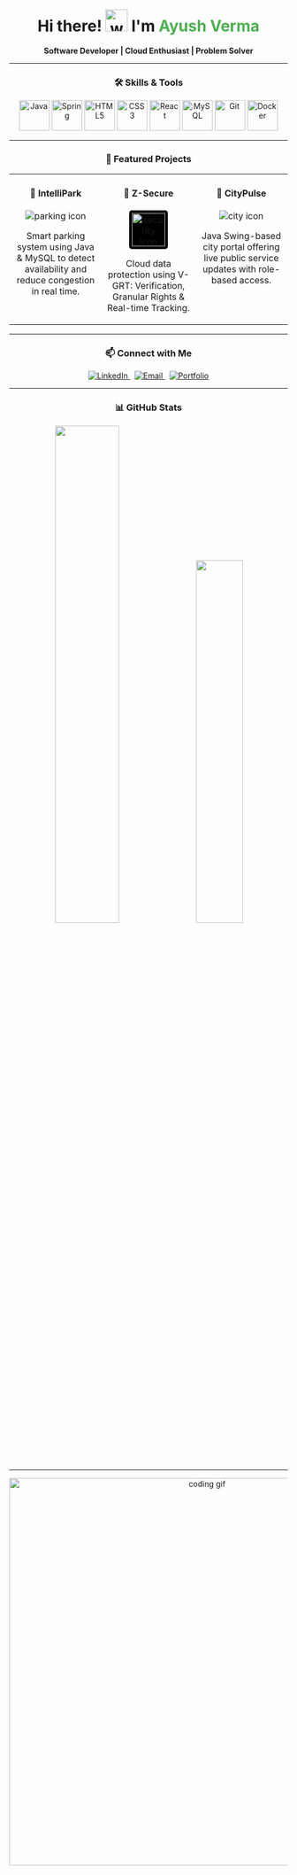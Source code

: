 <!-- HEADER -->
<h1 align="center">
  Hi there! <img src="https://media.giphy.com/media/hvRJCLFzcasrR4ia7z/giphy.gif" alt="wave" width="40" />
  I'm <span style="color:#4CAF50;">Ayush Verma</span>
</h1>
<p align="center">
  <strong>Software Developer | Cloud Enthusiast | Problem Solver</strong>
</p>

---

<!-- SKILLS -->
<h3 align="center">🛠️ Skills & Tools</h3>
<p align="center">
  <img alt="Java" src="https://cdn.jsdelivr.net/gh/devicons/devicon/icons/java/java-original.svg" height="55" />
  <img alt="Spring" src="https://cdn.jsdelivr.net/gh/devicons/devicon/icons/spring/spring-original.svg" height="55" />
  <img alt="HTML5" src="https://cdn.jsdelivr.net/gh/devicons/devicon/icons/html5/html5-original.svg" height="55" />
  <img alt="CSS3" src="https://cdn.jsdelivr.net/gh/devicons/devicon/icons/css3/css3-original.svg" height="55" />
  <img alt="React" src="https://cdn.jsdelivr.net/gh/devicons/devicon/icons/react/react-original.svg" height="55" />
  <img alt="MySQL" src="https://cdn.jsdelivr.net/gh/devicons/devicon/icons/mysql/mysql-original.svg" height="55" />
  <img alt="Git" src="https://cdn.jsdelivr.net/gh/devicons/devicon/icons/git/git-original.svg" height="55" />
  <img alt="Docker" src="https://cdn.jsdelivr.net/gh/devicons/devicon/icons/docker/docker-original.svg" height="55" />
</p>

---

<!-- PROJECTS -->
<h3 align="center">🚀 Featured Projects</h3>

<table align="center">
  <tr>
    <td width="33%" align="center" valign="top">
      <h4>🚗 IntelliPark</h4>
      <img src="https://img.icons8.com/color/48/parking--v1.png" alt="parking icon" />
      <p>Smart parking system using Java & MySQL to detect availability and reduce congestion in real time.</p>
    </td>
    <td width="33%" align="center" valign="top">
      <h4>🔐 Z-Secure</h4>
<img src="https://cdn-icons-png.flaticon.com/512/747/747376.png" alt="security icon" width="60" height="60" style="background-color: black; padding: 5px; border-radius: 5px;" />
      <p>Cloud data protection using V-GRT: Verification, Granular Rights & Real-time Tracking.</p>
    </td>
    <td width="33%" align="center" valign="top">
      <h4>🌆 CityPulse</h4>
      <img src="https://img.icons8.com/ios-filled/50/000000/city.png" alt="city icon" />
      <p>Java Swing-based city portal offering live public service updates with role-based access.</p>
    </td>
  </tr>
</table>

---

<!-- SOCIAL LINKS -->
<h3 align="center">📫 Connect with Me</h3>
<p align="center">
  <a href="https://www.linkedin.com/in/ayush-verma-0481302a0/" target="_blank">
    <img src="https://img.shields.io/badge/LinkedIn-0077B5?style=for-the-badge&logo=linkedin&logoColor=white" alt="LinkedIn" />
  </a>
  &nbsp;
  <a href="mailto:ayushvermaash@gmail.com" target="_blank">
    <img src="https://img.shields.io/badge/Gmail-D14836?style=for-the-badge&logo=gmail&logoColor=white" alt="Email" />
  </a>
  &nbsp;
  <a href="https://ayushashverma.github.io/portfolio/" target="_blank">
    <img src="https://img.shields.io/badge/Portfolio-000000?style=for-the-badge&logo=github&logoColor=white" alt="Portfolio" />
  </a>
</p>

---

<!-- GITHUB STATS -->
<h3 align="center">📊 GitHub Stats</h3>
<p align="center">
  <img src="https://github-readme-stats.vercel.app/api?username=Ayushashverma&show_icons=true&count_private=true&theme=radical" width="48%" />
  &nbsp;&nbsp;
  <img src="https://github-readme-stats.vercel.app/api/top-langs/?username=Ayushashverma&layout=compact&langs_count=6&theme=radical" width="41%" />
</p>

---

<!-- FOOTER ANIMATION -->
<p align="center">
  <img src="https://media.giphy.com/media/qgQUggAC3Pfv687qPC/giphy.gif" width="700" alt="coding gif" />
</p>
